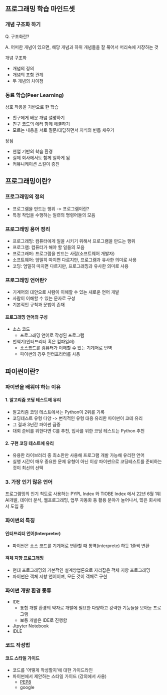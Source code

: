 ## 프로그래밍 학습 마인드셋

### 개념 구조화 하기


Q. 구조화란?

A. 어떠한 개념이 있으면, 해당 개념과 하위 개념들을 잘 묶어서 머리속에 저장하는 것


개념 구조화

- 개념의 정의
- 개념의 포함 관계
- 두 개념의 차이점



### 동료 학습(Peer Learning)

상호 작용을 기반으로 한 학습

- 친구에게 배운 개념 설명하기
- 친구 코드의 에러 함께 해결하기
- 모르는 내용을 서로 질문/대답하면서 지식의 빈틈 채우기


장점

- 현업 기반의 학습 환경
- 실제 회사에서도 함께 일하게 됨
- 커뮤니케이션 스킬이 증진


## 프로그래밍이란?

### 프로그래밍의 정의

- 프로그램을 만드는 행위 -> 프로그램이란?
- 특정 작업을 수행하는 일련의 명령어들의 모음


### 프로그래밍 용어 정리

- 프로그래밍: 컴퓨터에게 일을 시키기 위해서 프로그램을 만드는 행위
- 프로그램: 컴퓨터가 해야 할 일들의 모음
- 프로그래머: 프로그램을 만드는 사람(소프트웨어 개발자)
- 소프트웨어: 엄밀히 따지면 다르지만, 프로그램과 유사한 의미로 사용
- 코딩: 엄밀히 따지면 다르지만, 프로그래밍과 유사한 의미로 사용



### 프로그래밍 언어란?

- 기계어의 대안으로 사람이 이해할 수 있는 새로운 언어 개발
- 사람이 이해할 수 있는 문자로 구성
- 기본적인 규칙과 문법이 존재

#### 프로그래밍 언어의 구성

- 소스 코드
	- 프로그래밍 언어로 작성된 프로그램
- 번역기(인터프리터 혹은 컴파일러)
	- 소스코드를 컴퓨터가 이해할 수 있는 기계어로 번역
	- 파이썬의 경우 인터프리터를 사용


## 파이썬이란?

### 파이썬을 배워야 하는 이유

#### 1. 알고리즘 코딩 테스트에 유리

- 알고리즘 코딩 테스트에서는 Python이 2위를 기록
- 코딩테스트 유형 다양 -> 변칙적인 유형 대응 유리한 파이썬이 코테 유리
- 그 결과 3년간 파이썬 급증
- 대회 준비를 위한다면 C를 추천, 입사를 위한 코딩 테스트는 Python 추천


#### 2. 구현 코딩 테스트에 유리

- 유용한 라이브러리 중 최소한만 사용해 프로그램 개발 가능해 유리한 언어
- 실행 시간이 매우 중요한 문제 유형이 아닌 이상 파이썬으로 코딩테스트를 준비하는 것이 최선의 선택


### 3. 가장 인기 많은 언어

프로그램밍의 인기 척도로 사용하는 PYPL Index 와 TIOBE Index 에서 22년 6월 1위
AI개발, 데이터 분석, 웹프로그래밍, 업무 자동화 등 활용 분야가 늘어나서, 많은 회사에서 도입 중





### 파이썬의 특징

#### 인터프리터 언어(Interpreter)

- 파이썬은 소스 코드를 기계어로 변환할 때 통역(interprete) 하듯 1줄씩 변환


#### 객체 지향 프로그래밍

- 현대 프로그래밍의 기본적인 설계방법론으로 자리잡은 객체 지향 프로그래밍
- 파이썬은 객체 지향 언어이며, 모든 것이 객체로 구현



### 파이썬 개발 환경 종류



- IDE
	- 통합 개발 환경의 약자로 개발에 필요한 다양하고 강력한 기능들을 모아둔 프로그램
	- 보통 개발은 IDE로 진행함
- Jtpyter Notebook
- IDLE


### 코드 작성법

#### 코드 스타일 가이드

- 코드를 '어떻게 작성할지'에 대한 가이드라인
- 파이썬에서 제안하는 스타일 가이드 (강의에서 사용)
	- [PEP8](https://www.python.org/dev/peps/pep-0008)
	- google


